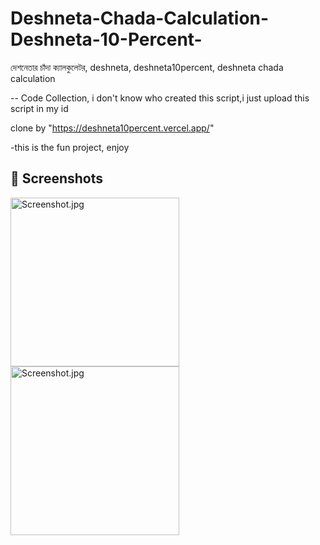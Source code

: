 # Deshneta-Chada-Calculation-Deshneta-10-Percent-
দেশনেতার চাঁদা ক্যালকুলেটর, deshneta, deshneta10percent, deshneta chada calculation

-- Code Collection, i don't know who created this script,i just upload this script in my id

clone by "https://deshneta10percent.vercel.app/"

-this is the fun project, enjoy



## 📸 Screenshots
<img width="270" alt="Screenshot.jpg" src="https://github.com/SiamMia94/Deshneta-Chada-Calculation-Deshneta-10-Percent-/blob/ccb5462480909806e27103f64a24e7633f6f8989/Screenshot_20250713_004855.jpg">

<img width="270" alt="Screenshot.jpg" src="https://github.com/SiamMia94/Deshneta-Chada-Calculation-Deshneta-10-Percent-/blob/ccb5462480909806e27103f64a24e7633f6f8989/Screenshot_2025_0713_005827.jpg">

